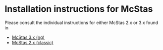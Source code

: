 # Installation instructions for McStas

Please consult the individual instructions for either McStas 2.x
or 3.x found in 

* [McStas 3.x (ng)](../INSTALL-McStas-3.x/README.md)
* [McStas 2.x (classic)](../INSTALL-McStas-2.x/README.md)

